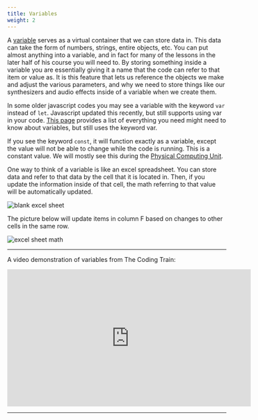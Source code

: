 ```yaml
---
title: Variables
weight: 2
---
```


A [variable](https://pdm.lsupathways.org/1_introtocoding/1_codingbasics/3_lesson_3/) serves as a virtual container that we can store data in. This data can take the form of numbers, strings, entire objects, etc. You can put almost anything into a variable, and in fact for many of the lessons in the later half of his course you will need to. By storing something inside a variable you are essentially giving it a name that the code can refer to that item or value as. It is this feature that lets us reference the objects we make and adjust the various parameters, and why we need to store things like our synthesizers and audio effects inside of a variable when we create them.

In some older javascript codes you may see a variable with the keyword `var` instead of `let`. Javascript updated this recently, but still supports using var in your code. [This page](https://www.w3schools.com/js/js_variables.asp) provides a list of everything you need might need to know about variables, but still uses the keyword var.

If you see the keyword `const`, it will function exactly as a variable, except the value will not be able to change while the code is running. This is a constant value. We will mostly see this during the [Physical Computing Unit](https://pdm.lsupathways.org/4_physicalcomputing/).

One way to think of a variable is like an excel spreadsheet. You can store data and refer to that data by the cell that it is located in. Then, if you update the information inside of that cell, the math referring to that value will be automatically updated. 

![blank excel sheet](/images/graphics/excel.png)

The picture below will update items in column F based on changes to other cells in the same row.

![excel sheet math](/images/graphics/excel.jpg)

---

A video demonstration of variables from The Coding Train:


<iframe width="560" height="315" src="https://www.youtube.com/embed/videoseries?list=PLvqAGa7mJm0VwEvS2VtvyaaMKlWY6KZU2" frameborder="0" allow="accelerometer; autoplay; encrypted-media; gyroscope; picture-in-picture" allowfullscreen></iframe>

---
